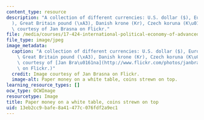 ```yaml
---
content_type: resource
description: "A collection of different currencies: U.S. dollar ($), Euro (\u20AC\
  ), Great Britain pound (\xA3), Danish krone (Kr), Czech koruna (K\u010D). Image\
  \ courtesy of Jan Brasna on Flickr."
file: /media/courses/17-424-international-political-economy-of-advanced-industrial-societies-fall-2011/13eb2cc9bafe8a41477c076fdf2a9ec1_17-424f11-th.jpg
file_type: image/jpeg
image_metadata:
  caption: "A collection of different currencies: U.S. dollar ($), Euro (\u20AC),\
    \ Great Britain pound (\xA3), Danish krone (Kr), Czech koruna (K\u010D). (Image\
    \ courtesy of [Jan Bra\u0161na](http://www.flickr.com/photos/janbrasna/399875524/)\
    \ on Flickr.)"
  credit: Image courtesy of Jan Brasna on Flickr.
  image-alt: Paper money on a white table, coins strewn on top.
learning_resource_types: []
ocw_type: OCWImage
resourcetype: Image
title: Paper money on a white table, coins strewn on top
uid: 13eb2cc9-bafe-8a41-477c-076fdf2a9ec1
---
```

